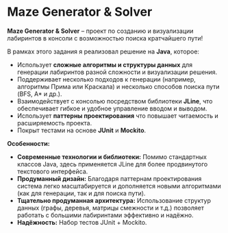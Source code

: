 # Maze Generator & Solver

**Maze Generator & Solver** – проект по созданию и визуализации лабиринтов в консоли с возможностью поиска кратчайшего пути!  

В рамках этого задания я реализовал решение на **Java**, которое:
- Использует **сложные алгоритмы и структуры данных** для генерации лабиринтов разной сложности и визуализации решения.
- Поддерживает несколько подходов к генерации (например, алгоритмы Прима или Краскала) и несколько способов поиска пути (BFS, A* и др.).
- Взаимодействует с консолью посредством библиотеки **JLine**, что обеспечивает гибкое и удобное управление вводом и выводом.
- Использует **паттерны проектирования** что повышает читаемость и расширяемость проекта.
- Покрыт тестами на основе **JUnit** и **Mockito**.

 **Особенности:**
 - **Современные технологии и библиотеки:** Помимо стандартных классов Java, здесь применяется JLine для более продвинутого текстового интерфейса.
 - **Продуманный дизайн:** Благодаря паттернам проектирования система легко масштабируется и дополняется новыми алгоритмами (как для генерации, так и для поиска пути).
 - **Тщательно продуманная архитектура:** Использование структур данных (графы, деревья, матрицы смежности и т.д.) позволяет работать с большими лабиринтами эффективно и надёжно.
 - **Надёжность:** Набор тестов JUnit + Mockito.
